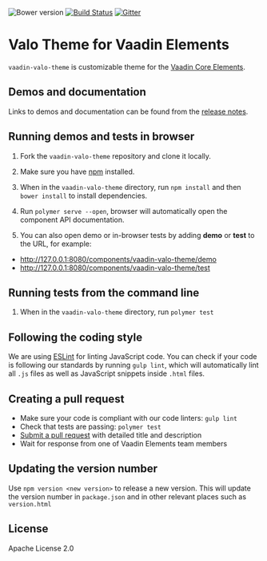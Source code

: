 ![Bower version](https://img.shields.io/bower/v/vaadin-valo-theme.svg)
[![Build Status](https://travis-ci.org/vaadin/vaadin-valo-theme.svg?branch=master)](https://travis-ci.org/vaadin/vaadin-valo-theme)
[![Gitter](https://badges.gitter.im/Join%20Chat.svg)](https://gitter.im/vaadin/vaadin-core-elements?utm_source=badge&utm_medium=badge&utm_campaign=pr-badge)

# Valo Theme for Vaadin Elements

`vaadin-valo-theme` is customizable theme for the [Vaadin Core Elements](https://vaadin.com/elements).

## Demos and documentation

Links to demos and documentation can be found from the [release notes](https://github.com/vaadin/vaadin-valo-theme/releases).


## Running demos and tests in browser

1. Fork the `vaadin-valo-theme` repository and clone it locally.

1. Make sure you have [npm](https://www.npmjs.com/) installed.

1. When in the `vaadin-valo-theme` directory, run `npm install` and then `bower install` to install dependencies.

1. Run `polymer serve --open`, browser will automatically open the component API documentation.

1. You can also open demo or in-browser tests by adding **demo** or **test** to the URL, for example:

  - http://127.0.0.1:8080/components/vaadin-valo-theme/demo
  - http://127.0.0.1:8080/components/vaadin-valo-theme/test


## Running tests from the command line

1. When in the `vaadin-valo-theme` directory, run `polymer test`


## Following the coding style

We are using [ESLint](http://eslint.org/) for linting JavaScript code. You can check if your code is following our standards by running `gulp lint`, which will automatically lint all `.js` files as well as JavaScript snippets inside `.html` files.


## Creating a pull request

  - Make sure your code is compliant with our code linters: `gulp lint`
  - Check that tests are passing: `polymer test`
  - [Submit a pull request](https://www.digitalocean.com/community/tutorials/how-to-create-a-pull-request-on-github) with detailed title and description
  - Wait for response from one of Vaadin Elements team members

## Updating the version number
Use `npm version <new version>` to release a new version. This will update
the version number in `package.json` and in other relevant places such as `version.html`

## License

Apache License 2.0
